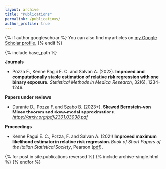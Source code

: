 ```yaml
---
layout: archive
title: "Publications"
permalink: /publications/
author_profile: true
---
```



{% if author.googlescholar %}
  You can also find my articles on <u><a href="{{author.googlescholar}}">my Google Scholar profile</a>.</u>
{% endif %}

{% include base_path %}

**Journals**

* Pozza F., Kenne Pagui E. C. and Salvan A. (2023). **Improved and computationally stable estimation of relative risk regression with one binary exposure.** *Statistical Methods in Medical Research*, 32(6), 1234-1246.

**Papers under reviews**

* Durante D., Pozza F. and Szabo B. (2023+). **Skewed Bernstein-von Mises theorem and skew-modal approximations.** *https://arxiv.org/pdf/2301.03038.pdf*

**Proceedings**

* Kenne Pagui E. C., Pozza, F. and Salvan A. (2021) 
**Improved maximum likelihood estimator in relative risk regression.**
*Book of Short Papers of the Italian Statistical Society*, Pearson ([pdf](https://it.pearson.com/content/dam/region-core/italy/pearson-italy/pdf/Docenti/Università/pearson-sis-book-2021-parte-2.pdf)).


{% for post in site.publications reversed %}
  {% include archive-single.html %}
{% endfor %}
